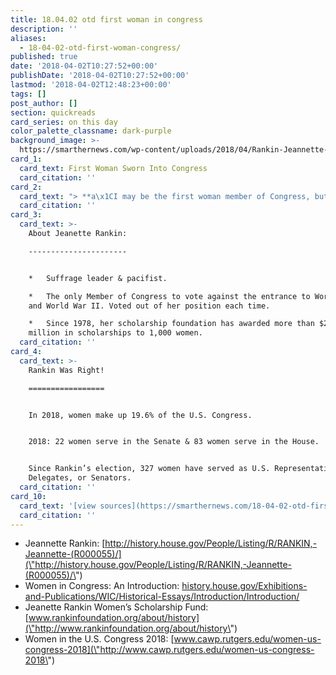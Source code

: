 ```yaml
---
title: 18.04.02 otd first woman in congress
description: ''
aliases:
  - 18-04-02-otd-first-woman-congress/
published: true
date: '2018-04-02T10:27:52+00:00'
publishDate: '2018-04-02T10:27:52+00:00'
lastmod: '2018-04-02T12:48:23+00:00'
tags: []
post_author: []
section: quickreads
card_series: on this day
color_palette_classname: dark-purple
background_image: >-
  https://smarthernews.com/wp-content/uploads/2018/04/Rankin-Jeannette-170227-scaled.jpg
card_1:
  card_text: First Woman Sworn Into Congress
  card_citation: ''
card_2:
  card_text: "> **a\x1CI may be the first woman member of Congress, but I won’t be the last.”**\n> \n> Jeannette Rankin (R-MT), first woman elected in U.S. Congress' 128-year history"
  card_citation: ''
card_3:
  card_text: >-
    About Jeanette Rankin:

    ----------------------


    *   Suffrage leader & pacifist.

    *   The only Member of Congress to vote against the entrance to World War I
    and World War II. Voted out of her position each time.

    *   Since 1978, her scholarship foundation has awarded more than $2.5
    million in scholarships to 1,000 women.
  card_citation: ''
card_4:
  card_text: >-
    Rankin Was Right!

    =================


    In 2018, women make up 19.6% of the U.S. Congress.


    2018: 22 women serve in the Senate & 83 women serve in the House.


    Since Rankin’s election, 327 women have served as U.S. Representatives,
    Delegates, or Senators.
  card_citation: ''
card_10:
  card_text: '[view sources](https://smarthernews.com/18-04-02-otd-first-woman-congress/)'
  card_citation: ''
---
```

*   Jeannette Rankin: [http://history.house.gov/People/Listing/R/RANKIN,-Jeannette-(R000055)/](\"http://history.house.gov/People/Listing/R/RANKIN,-Jeannette-(R000055)/\")
*   Women in Congress: An Introduction: [history.house.gov/Exhibitions-and-Publications/WIC/Historical-Essays/Introduction/Introduction/](\"http://history.house.gov/Exhibitions-and-Publications/WIC/Historical-Essays/Introduction/Introduction/\")
*   Jeanette Rankin Women’s Scholarship Fund: [www.rankinfoundation.org/about/history](\"http://www.rankinfoundation.org/about/history\")
*   Women in the U.S. Congress 2018: [www.cawp.rutgers.edu/women-us-congress-2018](\"http://www.cawp.rutgers.edu/women-us-congress-2018\")